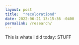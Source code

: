 ```yaml
---
layout: post
title:  "recolorationd"
date: 2022-06-21 13:15:36 -0400
permalink: /research/
---
```



This is whate i did today: STUFF 
